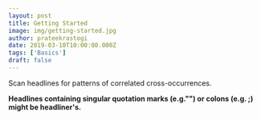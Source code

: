 ```yaml
---
layout: post
title: Getting Started
image: img/getting-started.jpg
author: prateekrastogi
date: 2019-03-10T10:00:00.000Z
tags: ['Basics']
draft: false
---
```


Scan headlines for patterns of correlated cross-occurrences.

**Headlines containing singular quotation marks (e.g."") or colons (e.g. ;) might be headliner's.**

